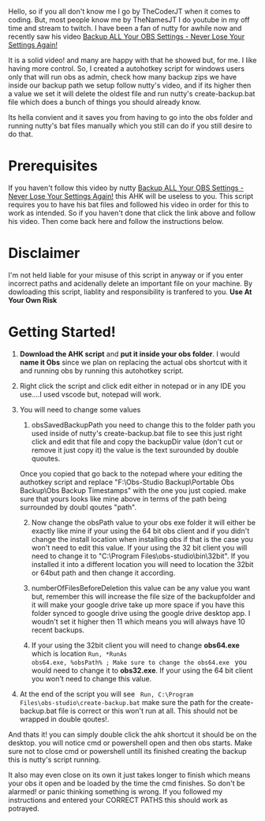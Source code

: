 Hello, so if you all don't know me I go by TheCoderJT when it comes to coding. But, most people know me by TheNamesJT I do youtube in my off time and stream to twitch. I have been a fan of nutty for awhile now
and recently saw his video [Backup ALL Your OBS Settings - Never Lose Your Settings Again!](https://youtu.be/imPH4YzBaZg)

It is a solid video! and many are happy with that he showed but, for me. I like having more control. So, I created a autohotkey script for windows users only that will run obs as admin, check how many backup zips we have inside our backup path we setup follow nutty's video, and if its higher then a value we set it will delete the oldest file and run nutty's create-backup.bat file which does a bunch of things you should already know. 

Its hella convient and it saves you from having to go into the obs folder and running nutty's bat files manually which you still can do if you still desire to do that. 

# Prerequisites

If you haven't follow this video by nutty [Backup ALL Your OBS Settings - Never Lose Your Settings Again!](https://youtu.be/imPH4YzBaZg) this AHK will be useless to you. This script requires you to have his bat files and followed his video in order for this to work as intended. So if you haven't done that click the link above and follow his video. Then come back here and follow the instructions below.

# Disclaimer

I'm not held liable for your misuse of this script in anyway or if you enter incorrect paths and acidenally delete an important file on your machine. By dowloading this script, liablity and responsibility is tranfered to you. **Use At Your Own Risk**

# Getting Started!

1. **Download the AHK script** and **put it inside your obs folder**. I would **name it Obs** since we plan on replacing the actual obs shortcut with it and running obs by running this autohotkey script.
2. Right click the script and click edit either in notepad or in any IDE you use....I used vscode but, notepad will work.
3. You will need to change some values

   1. obsSavedBackupPath you need to change this to the folder path you used inside of nutty's create-backup.bat file to see this just right click and edit that file and copy the backupDir value (don't cut or remove it just copy it) the value is the text surounded by double quoutes.

   Once you copied that go back to the notepad where your editing the authotkey script and replace "F:\Obs-Studio Backup\Portable Obs Backup\Obs Backup Timestamps" with the one you just copied. make sure that yours looks like mine above in terms of the path being surrounded by doubl qoutes "path".

   2. Now change the obsPath value to your obs exe folder it will either be exactly like mine if your using the 64 bit obs client and if you didn't change the install location when installing obs if that is the case you won't need to edit this value. If your using the 32 bit client you will need to change it to "C:\Program Files\obs-studio\bin\32bit". If you installed it into a different location you will need to location the 32bit or 64but path and then change it according.

   3. numberOfFilesBeforeDeletion this value can be any value you want but, remember this will increase the file size of the backupfolder and it will make your google drive take up more space if you have this folder synced to google drive using the google drive desktop app. I woudn't set it higher then 11 which means you will always have 10 recent backups.

   4. If your using the 32bit client you will need to change **obs64.exe** which is location <code>Run, \*RunAs obs64.exe, %obsPath% ; Make sure to change the obs64.exe </code> you would need to change it to **obs32.exe**. If your using the 64 bit client you won't need to change this value.

  5. At the end of the script you will see <code> Run, C:\Program Files\obs-studio\create-backup.bat</code> make sure the path for the create-backup.bat file is correct or this won't run at all. This should not be wrapped in double qoutes!. 

And thats it! you can simply double click the ahk shortcut it should be on the desktop. you will notice cmd or powershell open and then obs starts. Make sure not to close cmd or powershell untill its finished creating the backup this is nutty's script running. 

It also may even close on its own it just takes longer to finish which means your obs it open and be loaded by the time the cmd finishes. So don't be alarmed! or panic thinking something is wrong. If you followed my instructions and entered your CORRECT PATHS this should work as potrayed. 

